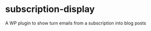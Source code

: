 subscription-display
====================

A WP plugin to show turn emails from a subscription into blog posts
